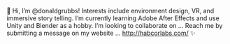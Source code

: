 👋 Hi, I’m @donaldgrubbs!
    Interests include environment design, VR, and immersive story telling.
    I’m currently learning Adobe After Effects and use Unity and Blender as a hobby.
    I’m looking to collaborate on ...
    Reach me by submitting a message on my website ... http://habcorlabs.com/ ✨

